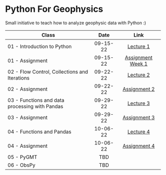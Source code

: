 # Python For Geophysics

Small initiative to teach how to analyze geophysic data with Python :)


| Class | Date | Link |
|-------|:----:|:---:|
| 01 - Introduction to Python  |  09-15-22    | [Lecture 1](https://colab.research.google.com/drive/12pdNLDznKf1AYZutF0k6UOwifq91pERV?usp=sharing)|
| 01 - Assignment | 09-15-22 | [Assignment Week 1](https://colab.research.google.com/drive/1qdj51EY2BwdPF0xGieWBi7wgaN14atli?usp=sharing)|
| 02 - Flow Control, Collections and Iterations | 09-22-22 | [Lecture 2](https://colab.research.google.com/drive/1dlNDg9CexNKK1hkeidIlS8c9smkD9qye?usp=sharing)| 
| 02 - Assignment | 09-22-22 | [Assignment 2](https://colab.research.google.com/drive/1hlZjcq1ECGQ7LqEq0n05VTep5EZmmZQB?usp=sharing)
| 03 - Functions and data processing with Pandas      |  09-29-22    | [Lecture 3](https://colab.research.google.com/drive/1selTXHjdlpZonXw9uQdNaq98_BTlfj28?usp=sharing)|
| 03 - Assignment | 09-29-22 | [Assignment 3](https://colab.research.google.com/drive/1IJZpGrUuYROoFqKXXua_E3s0bf5D17Xf?usp=sharing) |
| 04 - Functions and Pandas      | 10-06-22     |  [Lecture 4](https://colab.research.google.com/drive/12ZRvlCABVXNG0Ltpjg5Yd_YAg-Cfuew0?usp=sharing)   |
| 04 - Assignment | 10-06-22 | [Assignment 4](https://colab.research.google.com/drive/1jf5kx2B5pXd4hdw-eA5ZpbD4vNqqIkWt?usp=sharing)
| 05 - PyGMT      | TBD     |     |
| 06 - ObsPy      | TBD     |     |

